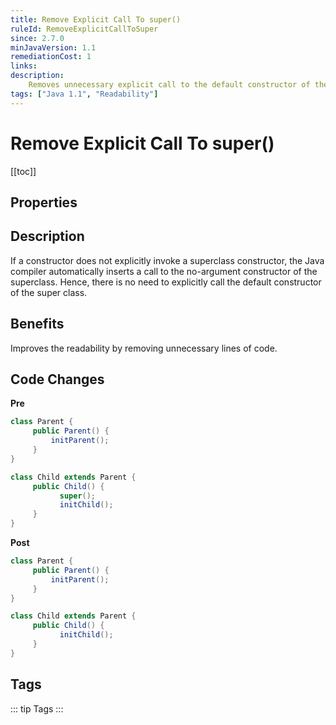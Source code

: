 ```yaml
---
title: Remove Explicit Call To super()
ruleId: RemoveExplicitCallToSuper
since: 2.7.0
minJavaVersion: 1.1
remediationCost: 1
links:
description:
    Removes unnecessary explicit call to the default constructor of the super class.
tags: ["Java 1.1", "Readability"]
---
```


# Remove Explicit Call To super()

[[toc]]

## Properties

<RuleProperties />


## Description

If a constructor does not explicitly invoke a superclass constructor, the Java compiler automatically inserts a call to the no-argument constructor of the superclass. Hence, there is no need to explicitly call the default constructor of the super class.  

## Benefits

Improves the readability by removing unnecessary lines of code.


## Code Changes

__Pre__

```java
class Parent {
     public Parent() {
         initParent();
     }
}

class Child extends Parent {
     public Child() {
           super();
           initChild();
     }
}
```

__Post__

```java
class Parent {
     public Parent() {
         initParent();
     }
}

class Child extends Parent {
     public Child() {
           initChild();
     }
}
```

<VersionNotice />


## Tags

::: tip Tags
<TagLinks />
:::